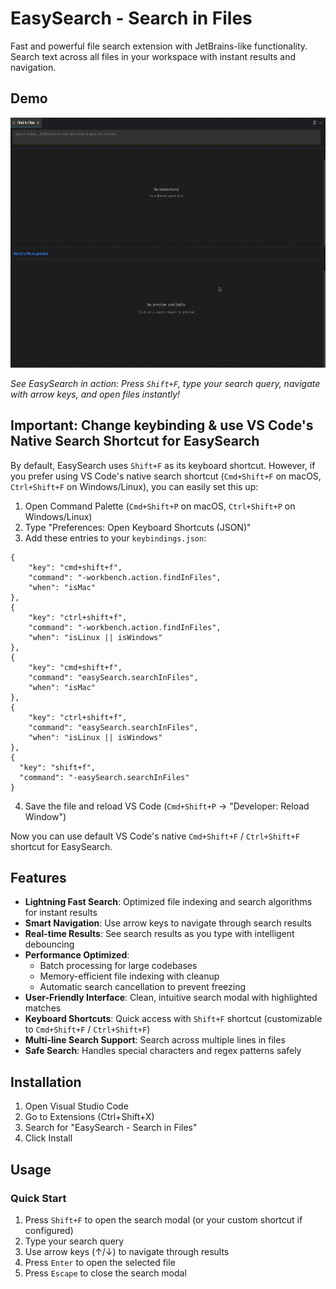 # EasySearch - Search in Files

Fast and powerful file search extension with JetBrains-like functionality. Search text across all files in your workspace with instant results and navigation.

## Demo

 <img src="https://github.com/bayraktugrul/vscode-search-in-file/blob/main/images/demo-comp.gif?raw=true" width="650" height="400" alt="demo"/>

*See EasySearch in action: Press `Shift+F`, type your search query, navigate with arrow keys, and open files instantly!*

## Important: Change keybinding & use VS Code's Native Search Shortcut for EasySearch

By default, EasySearch uses `Shift+F` as its keyboard shortcut. However, if you prefer using VS Code's native search shortcut (`Cmd+Shift+F` on macOS, `Ctrl+Shift+F` on Windows/Linux), you can easily set this up:

1. Open Command Palette (`Cmd+Shift+P` on macOS, `Ctrl+Shift+P` on Windows/Linux)
2. Type "Preferences: Open Keyboard Shortcuts (JSON)"
3. Add these entries to your `keybindings.json`:

```jsonc
{
    "key": "cmd+shift+f",
    "command": "-workbench.action.findInFiles",
    "when": "isMac"
},
{
    "key": "ctrl+shift+f",
    "command": "-workbench.action.findInFiles",
    "when": "isLinux || isWindows"
},
{
    "key": "cmd+shift+f",
    "command": "easySearch.searchInFiles",
    "when": "isMac"
},
{
    "key": "ctrl+shift+f",
    "command": "easySearch.searchInFiles",
    "when": "isLinux || isWindows"
},
{
  "key": "shift+f",
  "command": "-easySearch.searchInFiles"
}
```

4. Save the file and reload VS Code (`Cmd+Shift+P` → "Developer: Reload Window")

Now you can use default VS Code's native `Cmd+Shift+F` / `Ctrl+Shift+F` shortcut for EasySearch.

## Features

- **Lightning Fast Search**: Optimized file indexing and search algorithms for instant results
- **Smart Navigation**: Use arrow keys to navigate through search results
- **Real-time Results**: See search results as you type with intelligent debouncing
- **Performance Optimized**: 
  - Batch processing for large codebases
  - Memory-efficient file indexing with cleanup
  - Automatic search cancellation to prevent freezing
- **User-Friendly Interface**: Clean, intuitive search modal with highlighted matches
- **Keyboard Shortcuts**: Quick access with `Shift+F` shortcut (customizable to `Cmd+Shift+F` / `Ctrl+Shift+F`)
- **Multi-line Search Support**: Search across multiple lines in files
- **Safe Search**: Handles special characters and regex patterns safely

## Installation

1. Open Visual Studio Code
2. Go to Extensions (Ctrl+Shift+X)
3. Search for "EasySearch - Search in Files"
4. Click Install

## Usage

### Quick Start

1. Press `Shift+F` to open the search modal (or your custom shortcut if configured)
2. Type your search query
3. Use arrow keys (↑/↓) to navigate through results
4. Press `Enter` to open the selected file
5. Press `Escape` to close the search modal
